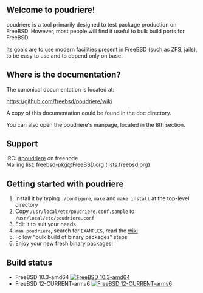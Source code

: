 Welcome to poudriere!
---------------------

poudriere is a tool primarily designed to test package production on
FreeBSD. However, most people will find it useful to bulk build ports
for FreeBSD.

Its goals are to use modern facilities present in FreeBSD (such as ZFS,
jails), to be easy to use and to depend only on base.

Where is the documentation?
---------------------------

The canonical documentation is located at:

https://github.com/freebsd/poudriere/wiki

A copy of this documentation could be found in the doc directory.

You can also open the poudriere's manpage, located in the 8th section.

Support
-------

IRC:          [#poudriere](https://webchat.freenode.net/?channels=%23poudriere) on freenode  
Mailing list: [freebsd-pkg@FreeBSD.org (lists.freebsd.org)](https://lists.freebsd.org/mailman/listinfo/freebsd-pkg)

Getting started with poudriere
------------------------------

1. Install it by typing `./configure`, `make` and `make install` at the top-level directory
2. Copy `/usr/local/etc/poudriere.conf.sample` to `/usr/local/etc/poudriere.conf`
3. Edit it to suit your needs
4. `man poudriere`, search for `EXAMPLES`, read the [wiki](https://github.com/freebsd/poudriere/wiki)
5. Follow "bulk build of binary packages" steps
6. Enjoy your new fresh binary packages!

Build status
------------------------------

* FreeBSD 10.3-amd64 [![FreeBSD 10.3-amd64](https://jenkins.mouf.net/job/poudriere-103-amd64/badge/icon)](https://jenkins.mouf.net/job/poudriere-103-amd64/)
* FreeBSD 12-CURRENT-armv6 [![FreeBSD 12-CURRENT-armv6](http://jenkins.mouf.net/view/poudriere/job/poudriere-12-armv6/badge/icon)](http://jenkins.mouf.net/view/poudriere/job/poudriere-12-armv6/)
